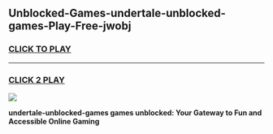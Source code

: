 
## Unblocked-Games-undertale-unblocked-games-Play-Free-jwobj
<h3>
<a href="https://premium76.site?title=undertale-unblocked-games&ref=22A">CLICK TO PLAY</a></h3>
<hr>

<h3>
<a href="https://premium76.site?title=undertale-unblocked-games&ref=22A">CLICK 2 PLAY</a>
  
</h3>

<a href="https://premium76.site?title=undertale-unblocked-games&ref=22A"><img src="https://clearcache.store/games.png"></a>


**undertale-unblocked-games games unblocked: Your Gateway to Fun and Accessible Online Gaming**
